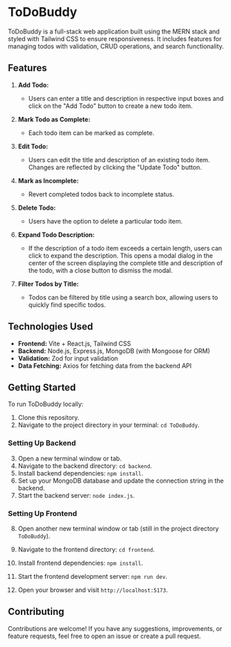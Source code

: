 # ToDoBuddy

ToDoBuddy is a full-stack web application built using the MERN stack and styled with Tailwind CSS to ensure responsiveness. It includes features for managing todos with validation, CRUD operations, and search functionality.

## Features

1. **Add Todo:**
   - Users can enter a title and description in respective input boxes and click on the "Add Todo" button to create a new todo item.

2. **Mark Todo as Complete:**
   - Each todo item can be marked as complete.

3. **Edit Todo:**
   - Users can edit the title and description of an existing todo item. Changes are reflected by clicking the "Update Todo" button.

4. **Mark as Incomplete:**
   - Revert completed todos back to incomplete status.

5. **Delete Todo:**
   - Users have the option to delete a particular todo item.

6. **Expand Todo Description:**
   - If the description of a todo item exceeds a certain length, users can click to expand the description. This opens a modal dialog in the center of the screen displaying the complete title and description of the todo, with a close button to dismiss the modal.

7. **Filter Todos by Title:**
   - Todos can be filtered by title using a search box, allowing users to quickly find specific todos.

## Technologies Used

- **Frontend:** Vite + React.js, Tailwind CSS
- **Backend:** Node.js, Express.js, MongoDB (with Mongoose for ORM)
- **Validation:** Zod for input validation
- **Data Fetching:** Axios for fetching data from the backend API

## Getting Started

To run ToDoBuddy locally:

1. Clone this repository.
2. Navigate to the project directory in your terminal: `cd ToDoBuddy`.

### Setting Up Backend

3. Open a new terminal window or tab.
4. Navigate to the backend directory: `cd backend`.
5. Install backend dependencies: `npm install`.
6. Set up your MongoDB database and update the connection string in the backend.
7. Start the backend server: `node index.js`.

### Setting Up Frontend

8. Open another new terminal window or tab (still in the project directory `ToDoBuddy`).
9. Navigate to the frontend directory: `cd frontend`.
10. Install frontend dependencies: `npm install`.
11. Start the frontend development server: `npm run dev`.

12. Open your browser and visit `http://localhost:5173`.

## Contributing

Contributions are welcome! If you have any suggestions, improvements, or feature requests, feel free to open an issue or create a pull request.
